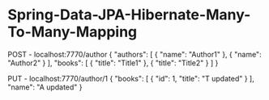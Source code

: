 # Spring-Data-JPA-Hibernate-Many-To-Many-Mapping



POST - localhost:7770/author
{
    "authors": [
        {
            "name": "Author1"
        },
        {
            "name": "Author2"
        }
    ],
    "books": [
        {
            "title": "Title1"
        },
        {
            "title": "Title2"
        }
    ]
}

PUT - localhost:7770/author/1
{
  "books": [
    {
      "id": 1,
      "title": "T updated"
    }
  ],
  "name": "A updated"
}
